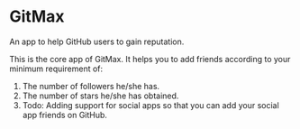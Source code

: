 # GitMax
An app to help GitHub users to gain reputation. 

This is the core app of GitMax. It helps you to add friends according to your minimum requirement of:
1. The number of followers he/she has.
2. The number of stars he/she has obtained.
3. Todo: Adding support for social apps so that you can add your social app friends on GitHub.

